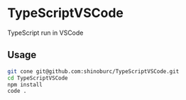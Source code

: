 # TypeScriptVSCode
TypeScript run in VSCode

## Usage

```sh
git cone git@github.com:shinoburc/TypeScriptVSCode.git
cd TypeScriptVSCode
npm install
code .
```